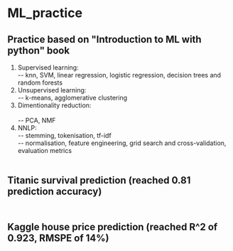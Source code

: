 # ML_practice

## Practice based on "Introduction to ML with python" book<br>
1. Supervised learning:<br>
  -- knn, SVM, linear regression, logistic regression, decision trees and random forests<br>
2. Unsupervised learning:<br>
  -- k-means, agglomerative clustering<br>
3. Dimentionality reduction:<br><br>
  -- PCA, NMF<br>
4. NNLP:<br>
  -- stemming, tokenisation, tf-idf<br>
  -- normalisation, feature engineering, grid search and cross-validation, evaluation metrics<br><br>
## Titanic survival prediction (reached 0.81 prediction accuracy)<br><br>
## Kaggle house price prediction (reached R^2 of 0.923, RMSPE of 14%)
